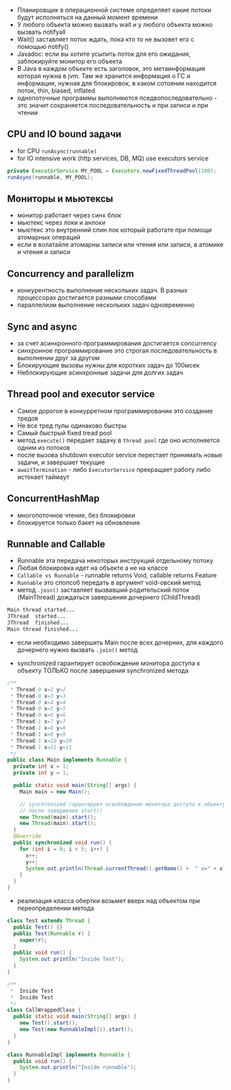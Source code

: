 

- Планировщик в операционной системе определяет какие потоки будут исполняться на данный момент времени
- У любого объекта можно вызвать wait и у любого объекта можно вызвать notifyall
- Wait() заставляет поток ждать, пока кто то не вызовет его с помощью notify()
- Javadoc: если вы хотите усыпить поток для его ожидания, заблокируйте монитор его объекта
- В Java в каждом объекте есть заголовок, это метаинформация которая нужна в jvm. Там же хранится информация о ГС и информация, нужная для блокировок, в каком сотоянии находится поток, thin, biased, inflated
- однопоточные программы выполняются пседвопоследовательно - это значит сохраняется последовательность и при записи и при чтении


## CPU and IO bound задачи
- for CPU `runAsync(runnable)`
- for IO intensive work (http services, DB, MQ) use executors service
```java
private ExecutorService MY_POOL = Executors.newFixedThreadPool(100);
runAsync(runnable, MY_POOL);
```

## Мониторы и мьютексы
- монитор работает через синх блок
- мьютекс через локи и анлоки
- мьютекс это внутренний спин лок который работате при помощи атомарных операций
- если в волатайле атомарны записи или чтения или записи, в атомике и чтения и записи

## Concurrency and parallelizm
- конкурентность выполнение нескольких задач. В разных процессорах достигается разными способами
- параллелизм выполнение нескольких задач одновременно

## Sync and async
- за счет асинхронного программирования достигается concurrency
- синхронное программирование это строгая последовательность в выполнении друг за другом
- Блокирующие вызовы нужны для коротких задач до 100мсек
- Неблокирующие асинхронные задачи для долгих задач

## Thread pool and executor service
- Самое дорогое в конкурретном программировании это создание тредов
- Не все тред пулы одинаково быстры
- Самый быстрый fixed tread pool
- метод `execute()` передает задачу в `thread pool` где оно исполняется одним из потоков
- после вызова shutdown executor service перестает принимать новые задачи, и завершает текущие
- `awaitTermination` - либо `ExecutorService` прекращает работу либо истекает таймаут

## СoncurrentHashMap
- многопоточное чтение, без блокировки
- блокируется только бакет на обновление

## Runnable and Callable
- Runnable эта передача некоторых инструкций отдельному потоку
- Любая блокировка идет на объекте а не на классе 
- `Callable vs Runnable` - runnable returns Void, callable returns Feature
- `Runnable` это спопсоб передать в аргумент void-овский метод
- метод `.join()` заставляет вызвавший родительский поток (MainThread) дождаться завершения дочернего (ChildThread)
```java
Main thread started...
JThread  started... 
JThread  finished... 
Main thread finished...
```
- если необходимо завершить Main после всех дочерних, для каждого дочернего нужно вызвать `.join()` метод

- synchronized гарантирует освобождение монитора доступа к объекту ТОЛЬКО  после завершения synchronized метода 
```Java
/**
 * Thread-0 x=2 y=2
 * Thread-0 x=3 y=3
 * Thread-0 x=4 y=4
 * Thread-0 x=5 y=5
 * Thread-0 x=6 y=6
 * Thread-1 x=7 y=7
 * Thread-1 x=8 y=8
 * Thread-1 x=9 y=9
 * Thread-1 x=10 y=10
 * Thread-1 x=11 y=11
 */
public class Main implements Runnable {
  private int x = 1;
  private int y = 1;

  public static void main(String[] args) {
    Main main = new Main();

    // synchronized гарантирует освобождение монитора доступа к объекту
    // после завершения start()
    new Thread(main).start();
    new Thread(main).start();
  }
  @Override
  public synchronized void run() {
    for (int i = 0; i < 5; i++) {
      x++;
      y++;
      System.out.println(Thread.currentThread().getName() +  " x=" + x + " y=" + y);
    }
  }
}
```

- реализация класса обертки возьмет вверх над объектом при переопределении метода
```Java
class Test extends Thread {
  public Test() {}
  public Test(Runnable r) {
    super(r);
  }
  public void run() {
    System.out.println("Inside Test");
  }
}

/**
 *  Inside Test
 *  Inside Test
 */
class CallWrappedClass {
  public static void main(String[] args) {
    new Test().start();
    new Test(new RunnableImpl()).start();
  }
}

class RunnableImpl implements Runnable {
  public void run() {
    System.out.println("Inside runnable");
  }
}
```
